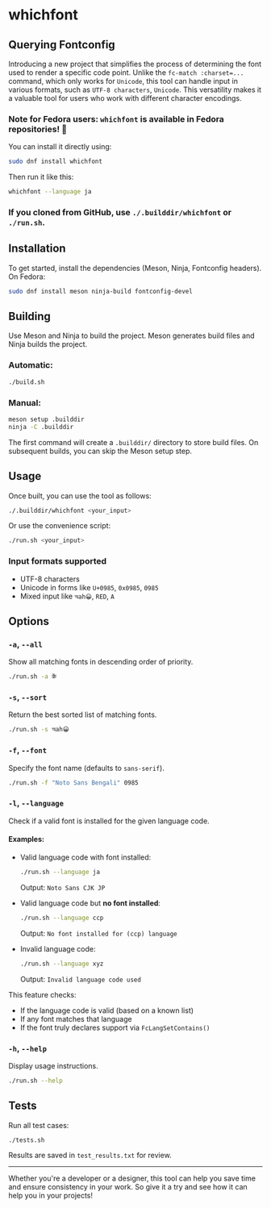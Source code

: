 # whichfont

## Querying Fontconfig

Introducing a new project that simplifies the process of determining the font used to render a specific code point. Unlike the `fc-match :charset=...` command, which only works for `Unicode`, this tool can handle input in various formats, such as `UTF-8 characters`, `Unicode`. This versatility makes it a valuable tool for users who work with different character encodings.

### Note for Fedora users: `whichfont` is available in Fedora repositories! 🎉  
You can install it directly using:
```sh
sudo dnf install whichfont
```

Then run it like this:
```sh
whichfont --language ja
```

### If you cloned from GitHub, use `./.builddir/whichfont` or `./run.sh`.

## Installation

To get started, install the dependencies (Meson, Ninja, Fontconfig headers). On Fedora:
```sh
sudo dnf install meson ninja-build fontconfig-devel
```

## Building

Use Meson and Ninja to build the project. Meson generates build files and Ninja builds the project.

### Automatic:
```sh
./build.sh
```

### Manual:
```sh
meson setup .builddir
ninja -C .builddir
```

The first command will create a `.builddir/` directory to store build files. On subsequent builds, you can skip the Meson setup step.

## Usage

Once built, you can use the tool as follows:
```sh
./.builddir/whichfont <your_input>
```

Or use the convenience script:
```sh
./run.sh <your_input>
```

### Input formats supported
- UTF-8 characters
- Unicode in forms like `U+0985`, `0x0985`, `0985`
- Mixed input like `অah😀`, `RED`, `A`

## Options

### `-a`, `--all`
Show all matching fonts in descending order of priority.
```sh
./run.sh -a कें
```

### `-s`, `--sort`
Return the best sorted list of matching fonts.
```sh
./run.sh -s অah😀
```

### `-f`, `--font`
Specify the font name (defaults to `sans-serif`).
```sh
./run.sh -f "Noto Sans Bengali" 0985
```

### `-l`, `--language`
Check if a valid font is installed for the given language code.

#### Examples:
- Valid language code with font installed:
  ```sh
  ./run.sh --language ja
  ```
  Output: `Noto Sans CJK JP`

- Valid language code but **no font installed**:
  ```sh
  ./run.sh --language ccp
  ```
  Output: `No font installed for (ccp) language`

- Invalid language code:
  ```sh
  ./run.sh --language xyz
  ```
  Output: `Invalid language code used`

This feature checks:
- If the language code is valid (based on a known list)
- If any font matches that language
- If the font truly declares support via `FcLangSetContains()`

### `-h`, `--help`
Display usage instructions.
```sh
./run.sh --help
```

## Tests

Run all test cases:
```sh
./tests.sh
```

Results are saved in `test_results.txt` for review.

---

Whether you're a developer or a designer, this tool can help you save time and ensure consistency in your work. So give it a try and see how it can help you in your projects!
